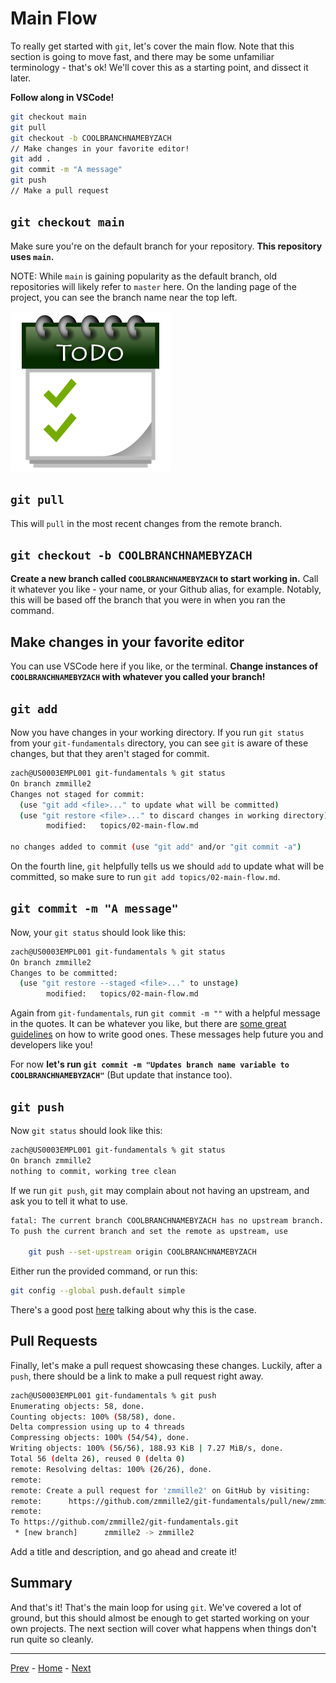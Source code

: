 # Main Flow
To really get started with `git`, let's cover the main flow.
Note that this section is going to move fast, and there may be some unfamiliar terminology - that's ok!
We'll cover this as a starting point, and dissect it later.

**Follow along in VSCode!**

```bash
git checkout main
git pull
git checkout -b COOLBRANCHNAMEBYZACH
// Make changes in your favorite editor!
git add .
git commit -m "A message"
git push
// Make a pull request
```
## `git checkout main`
Make sure you're on the default branch for your repository.
**This repository uses `main`.**

NOTE: While `main` is gaining popularity as the default branch, old repositories will likely refer to `master` here.
On the landing page of the project, you can see the branch name near the top left.

![TODO: ADD IMAGE HERE](../resources/todo.png)

## `git pull`
This will `pull` in the most recent changes from the remote branch.

## `git checkout -b COOLBRANCHNAMEBYZACH`
**Create a new branch called `COOLBRANCHNAMEBYZACH` to start working in.**
Call it whatever you like - your name, or your Github alias, for example.
Notably, this will be based off the branch that you were in when you ran the command.

## Make changes in your favorite editor
You can use VSCode here if you like, or the terminal.
**Change instances of `COOLBRANCHNAMEBYZACH` with whatever you called your branch!**

## `git add`
Now you have changes in your working directory.
If you run `git status` from your `git-fundamentals` directory, you can see `git` is aware of these changes, but that they aren't staged for commit.

```bash
zach@US0003EMPL001 git-fundamentals % git status
On branch zmmille2
Changes not staged for commit:
  (use "git add <file>..." to update what will be committed)
  (use "git restore <file>..." to discard changes in working directory)
        modified:   topics/02-main-flow.md

no changes added to commit (use "git add" and/or "git commit -a")
```

On the fourth line, `git` helpfully tells us we should `add` to update what will be committed, so make sure to run `git add topics/02-main-flow.md`.

## `git commit -m "A message"`

Now, your `git status` should look like this:

```bash
zach@US0003EMPL001 git-fundamentals % git status
On branch zmmille2
Changes to be committed:
  (use "git restore --staged <file>..." to unstage)
        modified:   topics/02-main-flow.md
```

Again from `git-fundamentals`, run `git commit -m ""` with a helpful message in the quotes.
It can be whatever you like, but there are [some great guidelines](https://gist.github.com/robertpainsi/b632364184e70900af4ab688decf6f53) on how to write good ones.
These messages help future you and developers like you!

For now **let's run `git commit -m "Updates branch name variable to COOLBRANCHNAMEBYZACH"`** (But update that instance too).

## `git push`

Now `git status` should look like this:

```bash
zach@US0003EMPL001 git-fundamentals % git status
On branch zmmille2
nothing to commit, working tree clean
```

If we run `git push`, `git` may complain about not having an upstream, and ask you to tell it what to use.

```bash
fatal: The current branch COOLBRANCHNAMEBYZACH has no upstream branch.
To push the current branch and set the remote as upstream, use

    git push --set-upstream origin COOLBRANCHNAMEBYZACH
```

Either run the provided command, or run this:
```bash
git config --global push.default simple
```
There's a good post [here](https://stackoverflow.com/questions/948354/default-behavior-of-git-push-without-a-branch-specified) talking about why this is the case.

## Pull Requests

Finally, let's make a pull request showcasing these changes.
Luckily, after a `push`, there should be a link to make a pull request right away.

```bash
zach@US0003EMPL001 git-fundamentals % git push
Enumerating objects: 58, done.
Counting objects: 100% (58/58), done.
Delta compression using up to 4 threads
Compressing objects: 100% (54/54), done.
Writing objects: 100% (56/56), 188.93 KiB | 7.27 MiB/s, done.
Total 56 (delta 26), reused 0 (delta 0)
remote: Resolving deltas: 100% (26/26), done.
remote: 
remote: Create a pull request for 'zmmille2' on GitHub by visiting:
remote:      https://github.com/zmmille2/git-fundamentals/pull/new/zmmille2
remote: 
To https://github.com/zmmille2/git-fundamentals.git
 * [new branch]      zmmille2 -> zmmille2
```

Add a title and description, and go ahead and create it!

## Summary

And that's it!
That's the main loop for using `git`.
We've covered a lot of ground, but this should almost be enough to get started working on your own projects.
The next section will cover what happens when things don't run quite so cleanly.

---
[Prev](01-fork-and-clone.md) - [Home](../README.md) - [Next](03-resolving-conflicts.md)

